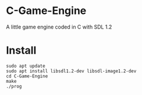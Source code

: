 # C-Game-Engine
A little game engine coded in C with SDL 1.2

# Install
```
sudo apt update
sudo apt install libsdl1.2-dev libsdl-image1.2-dev
cd C-Game-Engine
make
./prog
```

